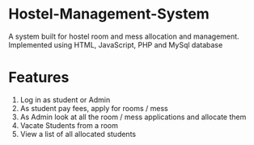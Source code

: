 # Hostel-Management-System
A system built for hostel room and mess allocation and management. Implemented using HTML, JavaScript, PHP and MySql database

# Features
 1. Log in as student or Admin
 2. As student pay fees, apply for rooms / mess
 3. As Admin look at all the room / mess applications and allocate them
 4. Vacate Students from a room
 5. View a list of all allocated students





